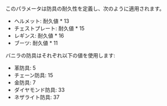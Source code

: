 このパラメータは防具の耐久性を定義し、次のように適用されます。

* ヘルメット: 耐久値 * 13
* チェストプレート: 耐久値 * 15
* レギンス: 耐久値 * 16
* ブーツ: 耐久値 * 11

バニラの防具はそれぞれ以下の値を使用します:

* 革防具: 5
* チェーン防具: 15
* 金防具: 7
* ダイヤモンド防具: 33
* ネザライト防具: 37